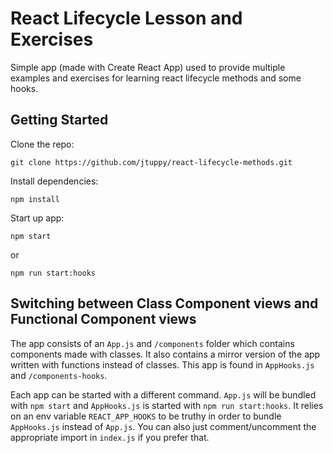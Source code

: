 # React Lifecycle Lesson and Exercises

Simple app (made with Create React App) used to provide multiple examples and exercises for learning react lifecycle methods and some hooks.

## Getting Started

Clone the repo:
```
git clone https://github.com/jtuppy/react-lifecycle-methods.git
```

Install dependencies:
```
npm install
```

Start up app:
```
npm start
```
or
```
npm run start:hooks
```

## Switching between Class Component views and Functional Component views

The app consists of an `App.js` and `/components` folder which contains components made with classes. It also contains a mirror version of the app written with functions instead of classes. This app is found in `AppHooks.js` and `/components-hooks`.

Each app can be started with a different command. `App.js` will be bundled with `npm start` and `AppHooks.js` is started with `npm run start:hooks`. It relies on an env variable `REACT_APP_HOOKS` to be truthy in order to bundle `AppHooks.js` instead of `App.js`. You can also just comment/uncomment the appropriate import in `index.js` if you prefer that.
